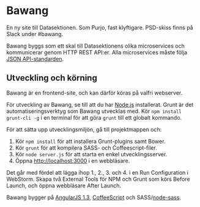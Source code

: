Bawang
======

En ny site till Datasektionen. Som Purjo, fast klyftigare.
PSD-skiss finns på Slack under #bawang.

Bawang byggs som ett skal till Datasektionens olika microservices och kommunicerar genom HTTP REST API:er.
Alla microservices måste följa [JSON API-standarden](http://jsonapi.org/).

Utveckling och körning
----------------------

Bawang är en frontend-site, och kan därför köras på valfri webserver.

För utveckling av Bawang, se till att du har [Node.js](http://nodejs.org/) installerat.
Grunt är det automatiseringsverktyg som Bawang utvecklas med.
Kör `npm install grunt-cli -g` i en terminal för att göra `grunt` till ett globalt kommando.

För att sätta upp utvecklingsmiljön, gå till projektmappen och:

1. Kör `npm install` för att installera Grunt-plugins samt Bower.
2. Kör `grunt` för att kompilera SASS- och Coffeescript-filer.
3. Kör `node server.js` för att starta en enkel utvecklingsserver.
4. Öppna [http://localhost:3000](http://localhost:3000) i en webbläsare.

Det går med fördel att lägga ihop 1., 2., 3. och 4. i en Run Configuration i WebStorm.
Skapa två External Tools för NPM och Grunt som körs Before Launch, och öppna webbläsare After Launch.

Bawang bygger på [AngularJS 1.3](https://angularjs.org/), [CoffeeScript](http://coffeescript.org/) och SASS/[node-sass](https://github.com/sass/node-sass).